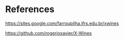 # References

https://sites.google.com/farroupilha.ifrs.edu.br/xwines

https://github.com/rogerioxavier/X-Wines